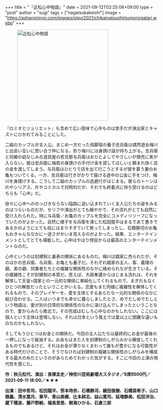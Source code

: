 +++
title = "『近松心中物語』"
date = 2021-09-12T02:25:06+09:00
type = "post"
author = "sugi"
tags = ["nagatsukakeishi"]
image = "https://asharpminor.com/images/play/2021/chikamatsushinjumonogatari.webp"
+++
<figure class="alignleft"><img src="/images/play/2021/chikamatsushinjumonogatari.webp" alt="近松心中物語" style="width: 300px !important;"></figure>

『ロミオとジュリエット』も含めて広い意味で心中ものは苦手だが演出家とキャストにひかれてみることにした。

二組のカップルが主人公。まじめ一方だった飛脚宿の養子忠兵衛は偶然遊女梅川と出会い互いに思い合う仲になる。折り梅川には身請け話が持ち上がる。忠兵衛と同郷の幼なじみ古道具屋の若旦那与兵衛はおひとよしでやさしいが商売に実が入らない。彼は忠兵衛に梅若の身請けの手付け金を貸してほしいと頼まれ快く店の金を渡してしまう。与兵衛はひとりで店を出て行こうとするが彼を慕う妻のお亀もついてくる。一方、忠兵衛は行きがかりで届ける途中の公金に手をつけ、梅川を身請けする。こうして二組のカップルの逃避行がはじまる。彼らのトーンは片やシリアス、片やコミカルで対照的だが、それでも終着点に待ち受けるのはどちらも「心中」だ。

徐々に心中へののっぴきならない隘路に追い込まれていく主人公たちの姿をみるのはつらいものだが、セリフや演出がとても細やかで、その流れがとても自然に受け入れられた。特に与兵衛／お亀のカップルを完全にコメディリリーフになっていたのがよかった。自然に様子を与兵衛を演じた松田龍平はまるであて書きであるかのようにとても役にはまりすぎていて笑ってしまったし、石橋静河のお亀もおきゃんななかに一途さがかいま見えるのがよかった。結果、エンターテインメントとしてとても堪能した。心中はやはり傍目からは最高のエンターテインメントなのだ。

心中というのは封建制と裏表の関係にあるものだ。梅川は娼家に売られたが、そのほかの忠兵衛、与兵衛、お亀とも養子だ。それぞれ娼家の主人、客、義理の親、実の親、同業者たちとの複雑な関係性のなかに絡められなが生きている。その複雑性こそが封建制の本質だ。思えば、大政奉還からはじまる流れは、それを解体して天皇=国家との一元的な関係に単純化してくれるもので、まぎれもなくひとつの解放だったということがいえる。恋愛もまた同様に複雑性を解体してくれるもので、そのプレイヤーを、愛を主体とするあらたな一元的な関係のなかに結び合わせる。二人はいつまでも幸せに暮らしましたとさ、めでたしめでたしという物語は、愛が別の日常的な関係性のなかに溶け込んでしまったということなので、愛からみたら敗北で。その完成はむしろ心中なのかもしれない。ここには個人という主体は登場しない。それは日本という風土では愛以上に困難な遠いものなのかもしれない。

そしてもうひとつはお金との関係だ。今回の主人公たちは最終的にお金が最後の一押しになって破滅する。お金もはまた人を封建制のしがらみから解放してくれるものでもあるけど、それはお金が滞りなくまわって誰もが豊かになる可能性がある時代だけのことで、そうでなければ封建制の複雑な関係性のしがらみを構成する最大の糸だというのがあらためてわかった気がする。そこに今回の上演の現代性を感じた。

**作：秋元松代、演出：長塚圭史／神奈川芸術劇場大スタジオ／S席9500円／2021-09-11 18:00／★★★**

**出演：田中哲司、松田龍平、笹本玲奈、石橋静河、綾田俊樹、石橋亜希子、山口雅義、清水葉月、章平、青山美郷、辻本耕志、益山寛司、延増静美、松田洋治、蔵下穂波、藤戸野絵、福長里恩、朝海ひかる、石倉三郎**
